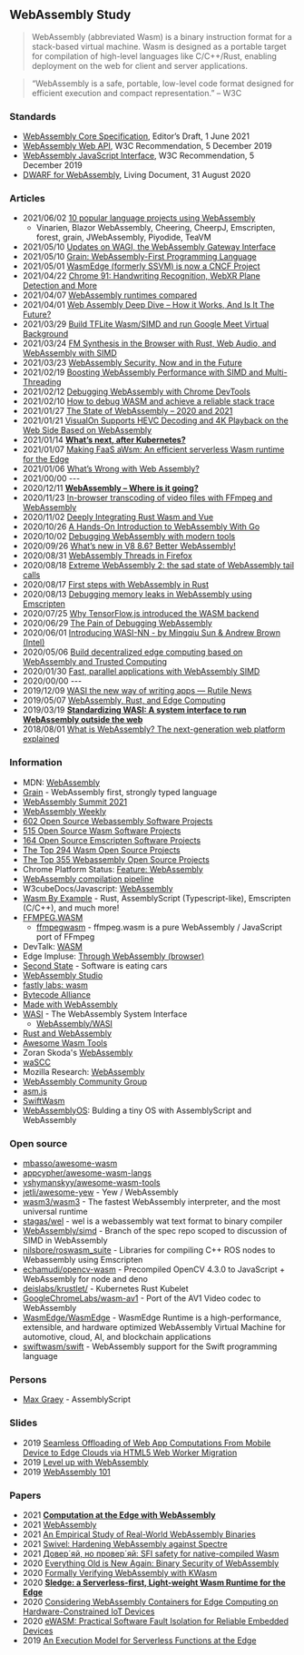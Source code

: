 ## WebAssembly Study
> WebAssembly (abbreviated Wasm) is a binary instruction format for a stack-based virtual machine. 
> Wasm is designed as a portable target for compilation of high-level languages like C/C++/Rust, 
> enabling deployment on the web for client and server applications.

> “WebAssembly is a safe, portable, low-level code format designed for efficient execution and compact representation.” – W3C


### Standards
- [WebAssembly Core Specification](https://webassembly.github.io/spec/core/bikeshed/), Editor’s Draft, 1 June 2021
- [WebAssembly Web API](https://www.w3.org/TR/wasm-web-api/), W3C Recommendation, 5 December 2019
- [WebAssembly JavaScript Interface](https://www.w3.org/TR/wasm-js-api/), W3C Recommendation, 5 December 2019
- [DWARF for WebAssembly](https://yurydelendik.github.io/webassembly-dwarf/), Living Document, 31 August 2020


### Articles
- 2021/06/02 [10 popular language projects using WebAssembly](https://floridanewstimes.com/10-popular-language-projects-using-webassembly/275791/)
    - Vinarien, Blazor WebAssembly, Cheering, CheerpJ, Emscripten, forest, grain, JWebAssembly, Piyodide, TeaVM
- 2021/05/10 [Updates on WAGI, the WebAssembly Gateway Interface](https://deislabs.io/posts/wagi-updates/)
- 2021/05/10 [Grain: WebAssembly-First Programming Language](https://brianlovin.com/hn/27071060)
- 2021/05/01 [WasmEdge (formerly SSVM) is now a CNCF Project](https://www.secondstate.io/articles/wasmedge-joins-cncf/)
- 2021/04/22 [Chrome 91: Handwriting Recognition, WebXR Plane Detection and More](https://blog.chromium.org/2021/04/chrome-91-handwriting-recognition-webxr.html)
- 2021/04/07 [WebAssembly runtimes compared](https://blog.logrocket.com/webassembly-runtimes-compared/)
- 2021/04/01 [Web Assembly Deep Dive – How it Works, And Is It The Future?](https://coralogix.com/blog/web-assembly-deep-dive-how-it-works-and-is-it-the-future/)
- 2021/03/29 [Build TFLite Wasm/SIMD and run Google Meet Virtual Background](https://dannadori.medium.com/build-tflite-wasm-simd-and-run-google-meet-virtual-background-6090226ed465)
- 2021/03/24 [FM Synthesis in the Browser with Rust, Web Audio, and WebAssembly with SIMD](https://cprimozic.net/blog/fm-synth-rust-wasm-simd/)
- 2021/03/23 [WebAssembly Security, Now and in the Future](https://training.linuxfoundation.org/announcements/webassembly-security-now-and-in-the-future/)
- 2021/02/19 [Boosting WebAssembly Performance with SIMD and Multi-Threading](https://www.infoq.com/articles/webassembly-simd-multithreading-performance-gains/)
- 2021/02/12 [Debugging WebAssembly with Chrome DevTools](https://blog.bitsrc.io/debugging-webassembly-with-chrome-devtools-99dbad485451)
- 2021/02/10 [How to debug WASM and achieve a reliable stack trace](https://blog.logrocket.com/how-to-debug-wasm-and-achieve-a-reliable-stack-trace/)
- 2021/01/27 [The State of WebAssembly – 2020 and 2021](https://platform.uno/blog/the-state-of-webassembly-2020-and-2021/)
- 2021/01/21 [VisualOn Supports HEVC Decoding and 4K Playback on the Web Side Based on WebAssembly](https://www.visualon.com/index.php/latest-news/visualon-supports-hevc-decoding-and-4k-playback-on-the-wed-side-based-on-webwassembly/)
- 2021/01/14 [**What’s next, after Kubernetes?**](https://awesome.red-badger.com/stuartharris/wasmcloud/)
- 2021/01/07 [Making FaaS aWsm: An efficient serverless Wasm runtime for the Edge](https://community.arm.com/developer/research/b/articles/posts/making-faas-awsm-an-efficient-serverless-wasm-runtime-for-the-edge)
- 2021/01/06 [What’s Wrong with Web Assembly?](https://blog.bitsrc.io/whats-wrong-with-web-assembly-3b9abb671ec2)
- 2021/00/00 ---
- 2020/12/11 [**WebAssembly – Where is it going?**](https://opencredo.com/blogs/webassembly-where-is-it-going/)
- 2020/11/23 [In-browser transcoding of video files with FFmpeg and WebAssembly](https://blog.scottlogic.com/2020/11/23/ffmpeg-webassembly.html)
- 2020/11/02 [Deeply Integrating Rust Wasm and Vue](https://dzone.com/articles/deeply-integrating-rust-wasm-and-vue)
- 2020/10/26 [A Hands-On Introduction to WebAssembly With Go](https://levelup.gitconnected.com/a-hands-on-introduction-to-webassembly-with-go-959babb58109)
- 2020/10/02 [Debugging WebAssembly with modern tools](https://developer.chrome.com/blog/wasm-debugging-2020/)
- 2020/09/26 [What’s new in V8 8.6? Better WebAssembly!](https://blog.devgenius.io/whats-new-in-v8-8-6-better-webassembly-2a67abd766fa)
- 2020/08/31 [WebAssembly Threads in Firefox](https://dzone.com/articles/webassembly-threads-in-firefox)
- 2020/08/18 [Extreme WebAssembly 2: the sad state of WebAssembly tail calls](https://medium.com/leaningtech/extreme-webassembly-2-the-sad-state-of-webassembly-tail-calls-f5d48ef82a87)
- 2020/08/17 [First steps with WebAssembly in Rust](https://aralroca.com/blog/first-steps-webassembly-rust)
- 2020/08/13 [Debugging memory leaks in WebAssembly using Emscripten](https://web.dev/webassembly-memory-debugging/)
- 2020/07/25 [Why TensorFlow.js introduced the WASM backend](https://www.programmersought.com/article/23254636146/)
- 2020/06/29 [The Pain of Debugging WebAssembly](https://thenewstack.io/the-pain-of-debugging-webassembly/)
- 2020/06/01 [Introducing WASI-NN - by Mingqiu Sun & Andrew Brown (Intel)](https://www.w3.org/2020/06/machine-learning-workshop/talks/introducing_wasi_nn.html)
- 2020/05/06 [Build decentralized edge computing based on WebAssembly and Trusted Computing](https://pushbar.medium.com/build-decentralized-edge-computing-based-on-webassembly-and-trusted-computing-0-of-n-73bf09cc0a0d)
- 2020/01/30 [Fast, parallel applications with WebAssembly SIMD](https://v8.dev/features/simd)
- 2020/00/00 ---
- 2019/12/09 [WASI the new way of writing apps — Rutile News](https://medium.com/rutile/wasi-the-new-way-of-writing-apps-rutile-news-32b51847cba7)
- 2019/05/07 [WebAssembly, Rust, and Edge Computing](https://perevillega.com/webassembly-rust-edge-computing/)
- 2019/03/19 [**Standardizing WASI: A system interface to run WebAssembly outside the web**](https://hacks.mozilla.org/2019/03/standardizing-wasi-a-webassembly-system-interface/)
- 2018/08/01 [What is WebAssembly? The next-generation web platform explained](https://www.infoworld.com/article/3291780/what-is-webassembly-the-next-generation-web-platform-explained.html) 



### Information
- MDN: [WebAssembly](https://developer.mozilla.org/en-US/docs/WebAssembly)
- [Grain](https://grain-lang.org/) - WebAssembly first, strongly typed language
- [WebAssembly Summit 2021](https://webassembly-summit.org/)
- [WebAssembly Weekly](https://wasmweekly.news/)
- [602 Open Source Webassembly Software Projects](https://opensourcelibs.com/libs/webassembly)
- [515 Open Source Wasm Software Projects](https://opensourcelibs.com/libs/wasm)
- [164 Open Source Emscripten Software Projects](https://opensourcelibs.com/libs/emscripten)
- [The Top 294 Wasm Open Source Projects](https://awesomeopensource.com/projects/wasm)
- [The Top 355 Webassembly Open Source Projects](https://awesomeopensource.com/projects/webassembly)
- Chrome Platform Status: [Feature: WebAssembly](https://www.chromestatus.com/feature/5453022515691520)
- [WebAssembly compilation pipeline](https://v8.dev/docs/wasm-compilation-pipeline)
- W3cubeDocs/Javascript: [WebAssembly](https://docs.w3cub.com/javascript/global_objects/webassembly)
- [Wasm By Example](https://wasmbyexample.dev/home.en-us.html) - Rust, AssemblyScript (Typescript-like), Emscripten (C/C++), and much more!
- [FFMPEG.WASM](https://ffmpegwasm.github.io/)
    - [ffmpegwasm](https://github.com/ffmpegwasm) - ffmpeg.wasm is a pure WebAssembly / JavaScript port of FFmpeg
- DevTalk: [WASM](https://devtalk.com/wasm)
- Edge Impluse: [Through WebAssembly (browser)](https://docs.edgeimpulse.com/docs/through-webassembly-browser)
- [Second State](https://www.secondstate.io/) - Software is eating cars
- [WebAssembly Studio](https://webassembly.studio/)
- [fastly labs: wasm](https://wasm.fastlylabs.com/)
- [Bytecode Alliance](https://bytecodealliance.org/)
- [Made with WebAssembly](https://madewithwebassembly.com/)
- [WASI](https://wasi.dev/) - The WebAssembly System Interface
    - [WebAssembly/WASI](https://github.com/WebAssembly/WASI)
- [Rust and WebAssembly](https://rustwasm.github.io/book/introduction.html)
- [Awesome Wasm Tools](https://www.opensourceagenda.com/projects/awesome-wasm-tools)
- Zoran Skoda's [WebAssembly](https://ncatlab.org/zoranskoda/show/WebAssembly)
- [waSCC](https://wascc.dev/)
- Mozilla Research: [WebAssembly](https://research.mozilla.org/webassembly/)
- [WebAssembly Community Group](https://www.w3.org/community/webassembly/)
- [asm.js](http://asmjs.org/)
- [SwiftWasm](https://swiftwasm.org/index.html)
- [WebAssemblyOS](http://www.cs.umd.edu/class/spring2019/cmsc388I/assemblyscript.html): Bulding a tiny OS with AssemblyScript and WebAssembly


### Open source
- [mbasso/awesome-wasm](https://github.com/mbasso/awesome-wasm)
- [appcypher/awesome-wasm-langs](https://github.com/appcypher/awesome-wasm-langs) 
- [vshymanskyy/awesome-wasm-tools](https://github.com/vshymanskyy/awesome-wasm-tools)
- [jetli/awesome-yew](https://github.com/jetli/awesome-yew) - Yew / WebAssembly
- [wasm3/wasm3](https://github.com/wasm3/wasm3) - The fastest WebAssembly interpreter, and the most universal runtime
- [stagas/wel](https://github.com/stagas/wel) - wel is a webassembly wat text format to binary compiler
- [WebAssembly/simd](https://github.com/WebAssembly/simd) - Branch of the spec repo scoped to discussion of SIMD in WebAssembly
- [nilsbore/roswasm_suite](https://github.com/nilsbore/roswasm_suite) - Libraries for compiling C++ ROS nodes to Webassembly using Emscripten
- [echamudi/opencv-wasm](https://github.com/echamudi/opencv-wasm) - Precompiled OpenCV 4.3.0 to JavaScript + WebAssembly for node and deno
- [deislabs/krustlet/](https://github.com/deislabs/krustlet/) - Kubernetes Rust Kubelet
- [GoogleChromeLabs/wasm-av1](https://github.com/GoogleChromeLabs/wasm-av1) - Port of the AV1 Video codec to WebAssembly
- [WasmEdge/WasmEdge](https://github.com/WasmEdge/WasmEdge) - WasmEdge Runtime is a high-performance, extensible, and hardware optimized WebAssembly Virtual Machine for automotive, cloud, AI, and blockchain applications
- [swiftwasm/swift](https://github.com/swiftwasm/swift) - WebAssembly support for the Swift programming language


### Persons
- [Max Graey](https://github.com/MaxGraey) - AssemblyScript


### Slides
- 2019 [Seamless Offloading of Web App Computations From Mobile Device to Edge Clouds via HTML5 Web Worker Migration](http://acmsocc.org/2019/slides/socc19-slides-s1-jeong.pdf)
- 2019 [Level up with WebAssembly](https://conferences.oreilly.com/oscon/oscon-or-2019/cdn.oreillystatic.com/en/assets/1/event/295/Level%20up%20your%20web%20apps%20with%20WebAssembly%20Presentation.pdf)
- 2019 [WebAssembly 101](https://www.slideshare.net/hyunseoblee7/webassembly-101)



### Papers
- 2021 [**Computation at the Edge with WebAssembly**](https://link.springer.com/chapter/10.1007/978-3-030-70416-2_30)
- 2021 [WebAssembly](https://www.isa-afp.org/browser_info/current/AFP/WebAssembly/document.pdf)
- 2021 [An Empirical Study of Real-World WebAssembly Binaries](https://software-lab.org/publications/www2021.pdf)
- 2021 [Swivel: Hardening WebAssembly against Spectre](https://arxiv.org/pdf/2102.12730.pdf)
- 2021 [Довер´яй, но провер´яй: SFI safety for native-compiled Wasm](https://cseweb.ucsd.edu/~dstefan/pubs/johnson:2021:veriwasm.pdf)
- 2020 [Everything Old is New Again: Binary Security of WebAssembly](https://www.usenix.org/system/files/sec20-lehmann.pdf)
- 2020 [Formally Verifying WebAssembly with KWasm](https://odr.chalmers.se/bitstream/20.500.12380/300761/1/CSE%2020-08%20Hjort%20ODR.pdf)
- 2020 [**Sledge: a Serverless-first, Light-weight Wasm Runtime for the Edge**](https://www2.seas.gwu.edu/~gparmer/publications/middleware20sledge.pdf)
- 2020 [Considering WebAssembly Containers for Edge Computing on Hardware-Constrained IoT Devices](http://www.diva-portal.org/smash/get/diva2:1451494/FULLTEXT02.pdf)
- 2020 [eWASM: Practical Software Fault Isolation for Reliable Embedded Devices](http://www.jahrhundert.net/papers/ewasm-paper-EMSOFT2020-CR.pdf)
- 2019 [An Execution Model for Serverless Functions at the Edge](https://www.cc.gatech.edu/projects/up/publications/iotdi19-AdamHall.pdf)



